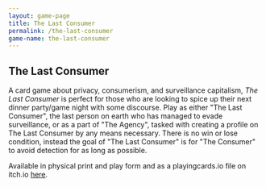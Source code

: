```yaml
---
layout: game-page
title: The Last Consumer
permalink: /the-last-consumer
game-name: the-last-consumer
---
```


## The Last Consumer

A card game about privacy, consumerism, and surveillance capitalism, *The Last Consumer* is perfect for those who are looking to spice up their next dinner party/game night with some discourse. Play as either "The Last Consumer", the last person on earth who has managed to evade surveillance, or as a part of "The Agency", tasked with creating a profile on The Last Consumer by any means necessary. There is no win or lose condition, instead the goal of "The Last Consumer" is for "The Consumer" to avoid detection for as long as possible.

Available in physical print and play form and as a playingcards.io file on itch.io [here](https://drslowpokephd.itch.io/the-last-consumer-cg).

